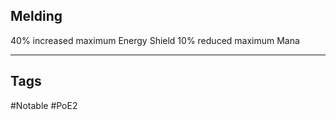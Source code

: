 ## Melding
40% increased maximum Energy Shield
10% reduced maximum Mana

---
## Tags
#Notable
#PoE2
